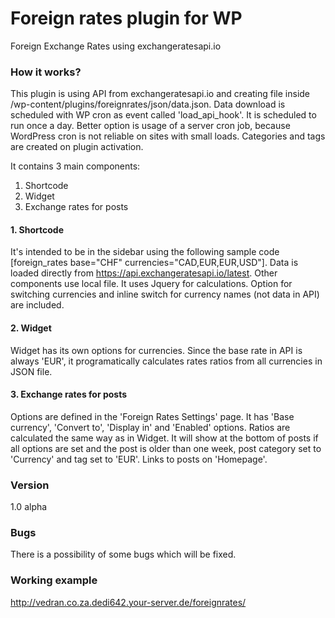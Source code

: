 # Foreign rates plugin for WP
Foreign Exchange Rates using exchangeratesapi.io

### How it works?
This plugin is using API from exchangeratesapi.io and creating file inside /wp-content/plugins/foreignrates/json/data.json. 
Data download is scheduled with WP cron as event called 'load_api_hook'. It is scheduled to run once a day. Better option is usage of a server cron job, because WordPress cron is not reliable on sites with small loads. Categories and tags are created on plugin activation.

It contains 3 main components:

1. Shortcode
2. Widget
3. Exchange rates for posts

#### 1. Shortcode

It's intended to be in the sidebar using the following sample code [foreign_rates base="CHF" currencies="CAD,EUR,EUR,USD"].
Data is loaded directly from https://api.exchangeratesapi.io/latest. Other components use local file. It uses Jquery for calculations. 
Option for switching currencies and inline switch for currency names (not data in API) are included.

#### 2. Widget
Widget has its own options for currencies. Since the base rate in API is always 'EUR', it programatically calculates rates ratios from all currencies in JSON file.

#### 3. Exchange rates for posts
Options are defined in the 'Foreign Rates Settings' page. It has 'Base currency', 'Convert to', 'Display in' and 'Enabled' options. Ratios are calculated the same way as in Widget.
It will show at the bottom of posts if all options are set and the post is older than one week, post category set to 'Currency' and tag set to 'EUR'.
Links to posts on 'Homepage'.

### Version
1.0 alpha

### Bugs
There is a possibility of some bugs which will be fixed.

### Working example
http://vedran.co.za.dedi642.your-server.de/foreignrates/





